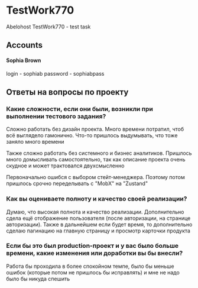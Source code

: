 # TestWork770
Abelohost TestWork770 - test task

## Accounts

#### Sophia Brown

login - sophiab
password - sophiabpass

## Ответы на вопросы по проекту

### Какие сложности, если они были, возникли при выполнении тестового задания?

Сложно работать без дизайн проекта. Много времени потратил, чтоб всё выглядело гамонично. Что-то пришлось выдумывать, что тоже заняло много времени

Также сложно работать без системного и бизнес аналитиков. Пришлось много домысливать самостоятельно, так как описание проекта очень скудное и может трактовался двухсмысленно

Первоначально ошибся с выбором стейт-менеджера. Поэтому потом пришлось срочно переделывать с "MobX" на "Zustand"

### Как вы оцениваете полноту и качество своей реализации?

Думаю, что высокая полнота и качество реализации. Дополнительно сдела ещё отображение пользователя (после авторизации, на странице авторизации). Также в дальнейшем если будет время, то дополнительно сделаю пагинацию на главную страницу и просмотр карточки продукта

### Если бы это был production-проект и у вас было больше времени, какие изменения или доработки вы бы внесли?

Работа бы проходила в более спокойном темпе, было бы меньше ошибок (которые потом не пришлось бы исправлять) и мне не надо было бы никуда спешить
